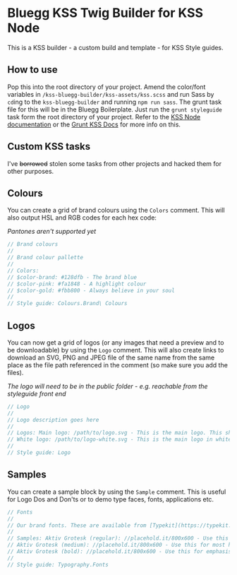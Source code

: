 # Bluegg KSS Twig Builder for KSS Node

This is a KSS builder - a custom build and template - for KSS Style guides.

## How to use

Pop this into the root directory of your project. Amend the color/font variables
in `/kss-bluegg-builder/kss-assets/kss.scss` and run Sass by `cd`ing to the
`kss-bluegg-builder` and running `npm run sass`. The grunt task file for this
will be in the Bluegg Boilerplate. Just run the `grunt styleguide` task form the
root directory of your project. Refer to the
[KSS Node documentation](https://github.com/kss-node/kss-node) or the
[Grunt KSS Docs](https://github.com/kss-node/grunt-kss) for more info on this.

## Custom KSS tasks

I've ~~borrowed~~ stolen some tasks from other projects and hacked them for
other purposes.

## Colours

You can create a grid of brand colours using the `Colors` comment. This will
also output HSL and RGB codes for each hex code:

_Pantones aren't supported yet_

```scss
// Brand colours
//
// Brand colour pallette
//
// Colors:
// $color-brand: #128dfb - The brand blue
// $color-pink: #fa1848 - A highlight colour
// $color-gold: #fbb800 - Always believe in your soul
//
// Style guide: Colours.Brand\ Colours
```

## Logos

You can now get a grid of logos (or any images that need a preview and to be
downloadable) by using the `Logo` comment. This will also create links to
download an SVG, PNG and JPEG file of the same name from the same place as the
file path referenced in the comment (so make sure you add the files).

_The logo will need to be in the public folder - e.g. reachable from the
styleguide front end_

```scss
// Logo
//
// Logo description goes here
//
// Logos: Main logo: /path/to/logo.svg - This is the main logo. This should be used in most instances
// White logo: /path/to/logo-white.svg - This is the main logo in white
//
// Style guide: Logo
```

## Samples

You can create a sample block by using the `Sample` comment. This is useful for
Logo Dos and Don'ts or to demo type faces, fonts, applications etc.

```scss
// Fonts
//
// Our brand fonts. These are available from [Typekit](https://typekit.com/fonts/aktiv-grotesk/)
//
// Samples: Aktiv Grotesk (regular): //placehold.it/800x600 - Use this for body copy
// Aktiv Grotesk (medium): //placehold.it/800x600 - Use this for most headings
// Aktiv Grotesk (bold): //placehold.it/800x600 - Use this for emphasis and buttons
//
// Style guide: Typography.Fonts
```
